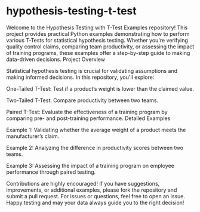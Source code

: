 # hypothesis-testing-t-test
Welcome to the Hypothesis Testing with T-Test Examples repository! This project provides practical Python examples demonstrating how to perform various T-Tests for statistical hypothesis testing. Whether you're verifying quality control claims, comparing team productivity, or assessing the impact of training programs, these examples offer a step-by-step guide to making data-driven decisions.
Project Overview

Statistical hypothesis testing is crucial for validating assumptions and making informed decisions. In this repository, you'll explore:

One-Tailed T-Test: Test if a product’s weight is lower than the claimed value.

Two-Tailed T-Test: Compare productivity between two teams.

Paired T-Test: Evaluate the effectiveness of a training program by comparing pre- and post-training performance.
Detailed Examples

Example 1: Validating whether the average weight of a product meets the manufacturer’s claim.

Example 2: Analyzing the difference in productivity scores between two teams.

Example 3: Assessing the impact of a training program on employee performance through paired testing.

Contributions are highly encouraged! If you have suggestions, improvements, or additional examples, please fork the repository and submit a pull request. For issues or questions, feel free to open an issue.
Happy testing and may your data always guide you to the right decision!
